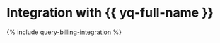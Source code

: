# Integration with {{ yq-full-name }}

{% include [query-billing-integration](../../query/_includes/billing.md) %}